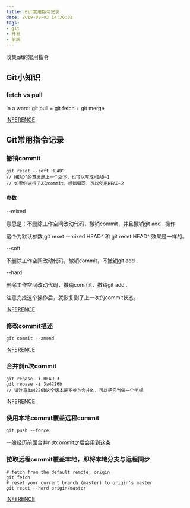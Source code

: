 ```yaml
---
title: Git常用指令记录
date: 2019-09-03 14:30:32
tags:
- git
- 开发
- 前端
---
```


收集git的常用指令

<!-- more -->

## Git小知识

### fetch vs pull 

In a word: git pull = git fetch + git merge

[INFERENCE](https://blog.csdn.net/riddle1981/article/details/74938111)

## Git常用指令记录

### 撤销commit

````
git reset --soft HEAD^
// HEAD^的意思是上一个版本，也可以写成HEAD~1
// 如果你进行了2次commit，想都撤回，可以使用HEAD~2
````

#### 参数

--mixed

意思是：不删除工作空间改动代码，撤销commit，并且撤销git add . 操作

这个为默认参数,git reset --mixed HEAD^ 和 git reset HEAD^ 效果是一样的。

--soft  

不删除工作空间改动代码，撤销commit，不撤销git add . 

--hard

删除工作空间改动代码，撤销commit，撤销git add .

注意完成这个操作后，就恢复到了上一次的commit状态。

[INFERENCE](https://blog.csdn.net/w958796636/article/details/53611133)

### 修改commit描述

````
git commit --amend
````

[INFERENCE](https://blog.csdn.net/w958796636/article/details/53611133)

### 合并前n次commit 

````
git rebase -i HEAD~3
git rebase -i 3a4226b
// 请注意3a4226b这个版本是不参与合并的，可以把它当做一个坐标
````

[INFERENCE](https://www.jianshu.com/p/964de879904a)

### 使用本地commit覆盖远程commit

````
git push --force
````

一般经历前面合并n次commit之后会用到这条

### 拉取远程commit覆盖本地，即将本地分支与远程同步

````
# fetch from the default remote, origin
git fetch
# reset your current branch (master) to origin's master
git reset --hard origin/master
````

[INFERENCE](https://stackoverflow.com/a/4787356/8356786)